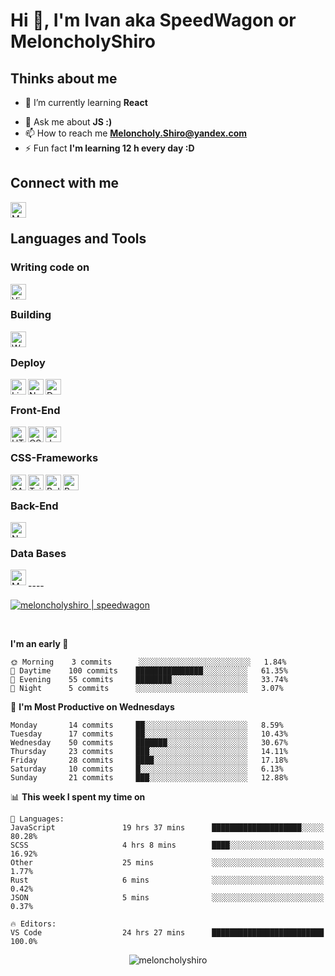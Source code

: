 # Hi 👋, I'm Ivan aka SpeedWagon or MeloncholyShiro

## Thinks about me

<!-- - 🔭 I’m currently working on [SomeName](https://github.com/MeloncholyShiro) -->
- 🌱 I’m currently learning **React**
<!--- 👯 I’m looking to collaborate on [SomeName2](https://github.com/MeloncholyShiro)
- 🤔 I’m looking for help with [SomeName3](https://github.com/MeloncholyShiro)
- 👨‍💻 All of my projects are available at [mrSpeedWagon.com](mrSpeedWagon.com)
- 📝 I regularity write articles on [mrSpeedWagon.com](mrSpeedWagon.com)-->
- 💬 Ask me about **JS :)**
- 📫 How to reach me **Meloncholy.Shiro@yandex.com**
- ⚡ Fun fact **I'm learning 12 h every day :D**

<!-- >If icon **Colorize** it mean i can fully work this stuff, if color **Monochrome** it mean i only **Learn** this item -->

## Connect with me

[<img align="left" alt="MeloncholyShiro | VK" height="25px" src="https://api.iconify.design/cib:vk.svg" />][vk]
<!--[<img align="left" alt="MeloncholyShiro | Website" height="25px" src="https://api.iconify.design/noto-v1:globe-showing-europe-africa.svg" />][website]
[<img align="left" alt="MeloncholyShiro | Twitter" height="25px" src="https://api.iconify.design/logos:twitter.svg" />][twitter]
[<img align="left" alt="MeloncholyShiro | LinkedIn" height="25px" src="https://api.iconify.design/logos:linkedin.svg" />][linkedin]
[<img align="left" alt="MeloncholyShiro | Instagram" height="25px" src="https://api.iconify.design/logos:instagram-icon.svg" />][instagram]-->

<br />

## Languages and Tools

### Writing code on

[<img align="left" alt="Visual Studio Code" height="25px" src="https://api.iconify.design/logos:visual-studio-code.svg" />][#]

<br />

### Building

[<img align="left" alt="Webpack" height="25px" src="https://api.iconify.design/logos:webpack.svg" />][#]

<br />

### Deploy

[<img align="left" alt="Linux" height="25px" src="https://api.iconify.design/cib:linux.svg" />][#]
[<img align="left" alt="Nginx" height="25px" src="https://api.iconify.design/logos:nginx.svg" />][#]
[<img align="left" alt="Docker" height="25px" src="https://api.iconify.design/logos:docker-icon.svg" />][#]

<br />

### Front-End

[<img align="left" alt="HTML" height="25px" src="https://api.iconify.design/logos:html-5.svg" />][#]
[<img align="left" alt="CSS3" height="25px" src="https://api.iconify.design/logos:css-3.svg" />][#]
[<img align="left" alt="JavaScript" height="25px" src="https://api.iconify.design/logos:javascript.svg" />][#]
<!--[<img align="left" alt="React" height="25px" src="https://cdn.jsdelivr.net/npm/simple-icons@v3/icons/react.svg" />][#]
[<img align="left" alt="Redux" height="25px" src="https://cdn.jsdelivr.net/npm/simple-icons@v3/icons/redux.svg" />][#]
[<img align="left" alt="Vue" height="25px" src="https://cdn.jsdelivr.net/npm/simple-icons@v3/icons/vue-dot-js.svg" />][#]-->

<br />

### CSS-Frameworks

[<img align="left" alt="SASS | SCSS" height="25px" src="https://api.iconify.design/logos:sass.svg" />][#]
[<img align="left" alt="Tailwind CSS" height="25px" src="https://api.iconify.design/logos:tailwindcss-icon.svg" />][#]
<!--[<img align="left" alt="Vuetify" height="25px" src="https://cdn.jsdelivr.net/npm/simple-icons@v3/icons/vuetify.svg" />][#]-->
[<img align="left" alt="Bulma" height="25px" src="https://api.iconify.design/logos:bulma.svg" />][#]
[<img align="left" alt="Bootstrap 5" height="25px" src="https://api.iconify.design/logos:bootstrap.svg" />][#]

<br />

### Back-End

[<img align="left" alt="NodeJS" height="25px" src="https://api.iconify.design/logos:nodejs-icon.svg" />][#]
<!--[<img align="left" alt="Deno" height="25px" src="https://cdn.jsdelivr.net/npm/simple-icons@v3/icons/deno.svg" />][#]
[<img align="left" alt="Nodemon" height="25px" src="https://cdn.jsdelivr.net/npm/simple-icons@v3/icons/nodemon.svg" />][#]
[<img align="left" alt="Express" height="25px" src="https://api.iconify.design/logos:express.svg" />][#]
[<img align="left" alt="GraphQL" height="25px" src="https://cdn.jsdelivr.net/npm/simple-icons@v3/icons/graphql.svg" />][#]-->

<br />

### Data Bases

<!--[<img align="left" alt="mySQL" height="25px" src="https://api.iconify.design/logos:mysql.svg" />][#]-->
[<img align="left" alt="MongoDB" height="25px" src="https://api.iconify.design/logos:mongodb.svg" />][#]

<br />
<!--
### Full-Stack (SSR)
-->
<!--
[<img align="left" alt="NuxtJS" height="25px" src="https://cdn.jsdelivr.net/npm/simple-icons@v3/icons/nuxt-dot-js.svg" />][#]
--><!--
<br /> 
-->
----
<!-- <p align="center">
<a href="https://codepen.io/meloncholyshiro_codepan" target="blank">
<img align="center" src="https://cdn.jsdelivr.net/npm/simple-icons@3.0.1/icons/codepen.svg" alt="meloncholyshiro_codepan" height="20" width="20" />
</a>
<a href="https://dev.to/meloncholyshiro_dev.to" target="blank">
<img align="center" src="https://cdn.jsdelivr.net/npm/simple-icons@3.0.1/icons/dev-dot-to.svg" alt="meloncholyshiro_dev.to" height="20" width="20" />
</a>
<a href="https://twitter.com/meloncholyshiro_twitter" target="blank">
<img align="center" src="https://cdn.jsdelivr.net/npm/simple-icons@3.0.1/icons/twitter.svg" alt="meloncholyshiro_twitter" height="20" width="20" />
</a>
<a href="https://linkedin.com/in/meloncholyshiro_linkedin" target="blank">
<img align="center" src="https://cdn.jsdelivr.net/npm/simple-icons@3.0.1/icons/linkedin.svg" alt="meloncholyshiro_linkedin" height="20" width="20" />
</a>
<a href="https://stackoverflow.com/users/meloncholyshiro_stackoverflow" target="blank">
<img align="center" src="https://cdn.jsdelivr.net/npm/simple-icons@3.0.1/icons/stackoverflow.svg" alt="meloncholyshiro_stackoverflow" height="20" width="20" />
</a>
<a href="https://codesandbox.com/meloncholyshiro_codesanbox" target="blank">
<img align="center" src="https://cdn.jsdelivr.net/npm/simple-icons@3.0.1/icons/codesandbox.svg" alt="meloncholyshiro_codesanbox" height="20" width="20" />
</a>
<a href="https://kaggle.com/meloncholyshiro_kaggle" target="blank">
<img align="center" src="https://cdn.jsdelivr.net/npm/simple-icons@3.0.1/icons/kaggle.svg" alt="meloncholyshiro_kaggle" height="20" width="20" />
</a>
<a href="https://fb.com/meloncholyshiro_facebook" target="blank">
<img align="center" src="https://cdn.jsdelivr.net/npm/simple-icons@3.0.1/icons/facebook.svg" alt="meloncholyshiro_facebook" height="20" width="20" />
</a>
<a href="https://instagram.com/meloncholyshiro_instagram" target="blank">
<img align="center" src="https://cdn.jsdelivr.net/npm/simple-icons@3.0.1/icons/instagram.svg" alt="meloncholyshiro_instagram" height="20" width="20" />
</a>
<a href="https://dribbble.com/meloncholyshiro_dribble" target="blank">
<img align="center" src="https://cdn.jsdelivr.net/npm/simple-icons@3.0.1/icons/dribbble.svg" alt="meloncholyshiro_dribble" height="20" width="20" />
</a>
<a href="https://www.behance.net/meloncholyshiro_behance" target="blank">
<img align="center" src="https://cdn.jsdelivr.net/npm/simple-icons@3.0.1/icons/behance.svg" alt="meloncholyshiro_behance" height="20" width="20" />
</a>
<a href="https://medium.com/@meloncholyshiro_medium" target="blank">
<img align="center" src="https://cdn.jsdelivr.net/npm/simple-icons@3.0.1/icons/medium.svg" alt="@meloncholyshiro_medium" height="20" width="20" />
</a>
<a href="https://www.youtube.com/c/meloncholyshiro_youtube" target="blank">
<img align="center" src="https://cdn.jsdelivr.net/npm/simple-icons@3.0.1/icons/youtube.svg" alt="meloncholyshiro_youtube" height="20" width="20" />
</a>
</p> -->
<!--
[<img alt="MeloncholyShiro | CPSProject" src="https://github-readme-stats.vercel.app/api/pin/?username=meloncholyshiro&repo=cpsproject&show_icons=true&theme=dracula" />][cpsproject]
[<img alt="MeloncholyShiro | CPSProject" src="https://github-readme-stats.vercel.app/api/pin/?username=meloncholyshiro&repo=cpsproject&show_icons=true&theme=dracula" />][cpsproject]
[<img alt="MeloncholyShiro | CPSProject" src="https://github-readme-stats.vercel.app/api/pin/?username=meloncholyshiro&repo=cpsproject&show_icons=true&theme=dracula" />][cpsproject]
[<img alt="MeloncholyShiro | CPSProject" src="https://github-readme-stats.vercel.app/api/pin/?username=meloncholyshiro&repo=cpsproject&show_icons=true&theme=dracula" />][cpsproject] -->

<br />

[<img alt="meloncholyshiro | speedwagon" src="https://github-readme-stats.vercel.app/api?username=meloncholyshiro&show_icons=true&theme=dracula" />][cpsproject]

<br />

<!--START_SECTION:waka-->
**I'm an early 🐤** 

```text
🌞 Morning    3 commits      ░░░░░░░░░░░░░░░░░░░░░░░░░   1.84% 
🌆 Daytime    100 commits    ███████████████░░░░░░░░░░   61.35% 
🌃 Evening    55 commits     ████████░░░░░░░░░░░░░░░░░   33.74% 
🌙 Night      5 commits      ░░░░░░░░░░░░░░░░░░░░░░░░░   3.07%

```
📅 **I'm Most Productive on Wednesdays** 

```text
Monday       14 commits     ██░░░░░░░░░░░░░░░░░░░░░░░   8.59% 
Tuesday      17 commits     ██░░░░░░░░░░░░░░░░░░░░░░░   10.43% 
Wednesday    50 commits     ███████░░░░░░░░░░░░░░░░░░   30.67% 
Thursday     23 commits     ███░░░░░░░░░░░░░░░░░░░░░░   14.11% 
Friday       28 commits     ████░░░░░░░░░░░░░░░░░░░░░   17.18% 
Saturday     10 commits     █░░░░░░░░░░░░░░░░░░░░░░░░   6.13% 
Sunday       21 commits     ███░░░░░░░░░░░░░░░░░░░░░░   12.88%

```


📊 **This week I spent my time on** 

```text
💬 Languages: 
JavaScript               19 hrs 37 mins      ████████████████████░░░░░   80.28% 
SCSS                     4 hrs 8 mins        ████░░░░░░░░░░░░░░░░░░░░░   16.92% 
Other                    25 mins             ░░░░░░░░░░░░░░░░░░░░░░░░░   1.77% 
Rust                     6 mins              ░░░░░░░░░░░░░░░░░░░░░░░░░   0.42% 
JSON                     5 mins              ░░░░░░░░░░░░░░░░░░░░░░░░░   0.37%

🔥 Editors: 
VS Code                  24 hrs 27 mins      █████████████████████████   100.0%

```


<!--END_SECTION:waka-->

<p align="center"> <img src="https://komarev.com/ghpvc/?username=meloncholyshiro" alt="meloncholyshiro" /> </p>

[website]: https://meloncholyshiro.github.io
[twitter]: https://twitter.com/
[youtube]: https://youtube.com/
[vk]: https://vk.com/speedwagon_s
[instagram]: https://instagram.com/
[linkedin]: https://linkedin.com/in/
[#]: https://github.com/MeloncholyShiro
[cpsproject]: https://github.com/meloncholyshiro/cpsproject
